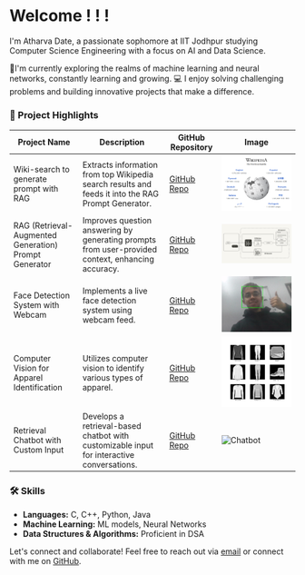 # Welcome ! ! !

I'm Atharva Date, a passionate sophomore at IIT Jodhpur studying Computer Science Engineering with a focus on AI and Data Science.

🤖I'm currently exploring the realms of machine learning and neural networks, constantly learning and growing.
💻 I enjoy solving challenging problems and building innovative projects that make a difference.

### 🚀 Project Highlights

| Project Name                                    | Description                                                                                                                           | GitHub Repository                                | Image                                            |
|-------------------------------------------------|---------------------------------------------------------------------------------------------------------------------------------------|--------------------------------------------------|--------------------------------------------------|
| Wiki-search to generate prompt with RAG         | Extracts information from top Wikipedia search results and feeds it into the RAG Prompt Generator.                                   | [GitHub Repo](https://github.com/ADIITJ/Wiki-search) | ![Wiki-search](wiki.png)                        |
| RAG (Retrieval-Augmented Generation) Prompt Generator | Improves question answering by generating prompts from user-provided context, enhancing accuracy.                                | [GitHub Repo](https://github.com/ADIITJ/RAG-implementation) | ![RAG](RAG.png)                                 |
| Face Detection System with Webcam               | Implements a live face detection system using webcam feed.                                                                           | [GitHub Repo](https://github.com/ADIITJ/face_detection_webcam) | ![Face Detection](face.png)                     |
| Computer Vision for Apparel Identification      | Utilizes computer vision to identify various types of apparel.                                                                       | [GitHub Repo](https://github.com/ADIITJ/basic-computer-vision) | ![Computer Vision](fashion.png)                 |
| Retrieval Chatbot with Custom Input             | Develops a retrieval-based chatbot with customizable input for interactive conversations.                                          | [GitHub Repo](https://github.com/ADIITJ/retrieval-chatbot) | ![Chatbot](https://your-image-url.com)           |


### 🛠️ Skills

- **Languages:** C, C++, Python, Java
- **Machine Learning:** ML models, Neural Networks
- **Data Structures & Algorithms:** Proficient in DSA

Let's connect and collaborate! Feel free to reach out via [email](mailto:b22ai045@iitj.ac.in) or connect with me on [GitHub](https://github.com/ADIITJ/).

